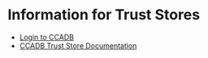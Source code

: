 # Information for Trust Stores #

* [Login to CCADB](https://ccadb.my.salesforce.com/)
* [CCADB Trust Store Documentation]( https://wiki.mozilla.org/CA:CommonCADatabase:RootStoreOperators)
